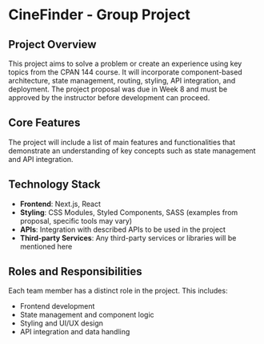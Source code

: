 # CineFinder - Group Project

## Project Overview

This project aims to solve a problem or create an experience using key topics from the CPAN 144 course. It will incorporate component-based architecture, state management, routing, styling, API integration, and deployment. The project proposal was due in Week 8 and must be approved by the instructor before development can proceed.

## Core Features

The project will include a list of main features and functionalities that demonstrate an understanding of key concepts such as state management and API integration.

## Technology Stack

* **Frontend**: Next.js, React
* **Styling**: CSS Modules, Styled Components, SASS (examples from proposal, specific tools may vary)
* **APIs**: Integration with described APIs to be used in the project
* **Third-party Services**: Any third-party services or libraries will be mentioned here

## Roles and Responsibilities

Each team member has a distinct role in the project. This includes:

* Frontend development
* State management and component logic
* Styling and UI/UX design
* API integration and data handling
